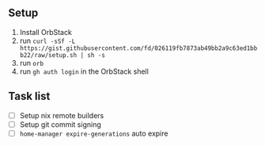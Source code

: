 ## Setup

<!--
TODO: move setup script https://gist.github.com/fd/026119fb7873ab49bb2a9c63ed1bbb22
-->

1. Install OrbStack
2. run `curl -sSf -L https://gist.githubusercontent.com/fd/026119fb7873ab49bb2a9c63ed1bbb22/raw/setup.sh | sh -s`
3. run `orb`
4. run `gh auth login` in the OrbStack shell

## Task list

- [ ] Setup nix remote builders
- [ ] Setup git commit signing
- [ ] `home-manager expire-generations` auto expire
